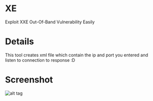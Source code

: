 # XE
Exploit XXE Out-Of-Band Vulnerability Easily
# Details
This tool creates xml file which contain the ip and port you entered and listen to connection to response :D
# Screenshot
![alt tag](https://github.com/D4Vinci/XE/blob/master/Screenshot.PNG)
